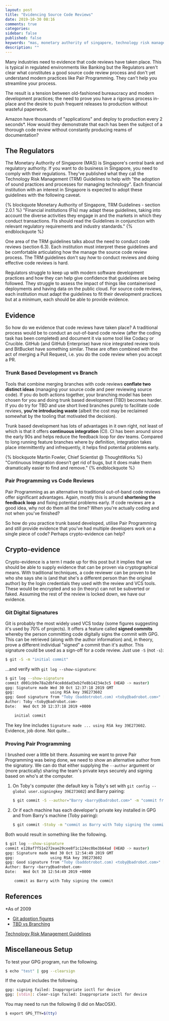 ```yaml
---
layout: post
title: "Evidencing Source Code Reviews"
date: 2019-10-30 08:16
comments: true
categories: 
sidebar: false
published: false
keywords: "mas, monetary authority of singapore, technology risk management guidelines, crypto-evidence"
description: ""
---
```


Many industries need to evidence that code reviews have taken place. This is typical in regulated environments like Banking but the Regulators aren't clear what constitutes a good source code review process and don't yet understand modern practices like Pair Programming. They can't help you streamline your process.

The result is a tension between old-fashioned bureaucracy and modern development practices; the need to prove you have a rigorous process in-place and the desire to push frequent releases to production without wasteful paperwork. 

Amazon have thousands of "applications" and deploy to production every 2 seconds*. How would they demonstrate that each has been the subject of a thorough code review without constantly producing reams of documentation?

<!-- more -->

## The Regulators

The Monetary Authority of Singapore (MAS) is Singapore's central bank and regulatory authority. If you want to do business in Singapore, you need to comply with their regulations. They've published what they call the Technology Risk Management (TRM) Guidelines to help with "the adoption of sound practices and processes for managing technology". Each financial institution with an interest in Singapore is expected to adopt these guidelines with the following caveat.

{% blockquote Monetary Authority of Singapore, TRM Guidelines - section 2.0.1 %}
"Financial institutions (FIs) may adapt these guidelines, taking into account the diverse activities they engage in and the markets in which they conduct transactions. FIs should read the Guidelines in conjunction with relevant regulatory requirements and industry standards."
{% endblockquote %}
 
One area of the TRM guidelines talks about the need to conduct code reviews (section 6.3). Each institution must interpret these guidelines and be comfortable articulating how the manage the source code review process. The TRM guidelines don't say *how* to conduct reviews and doing effective code reviews is hard.

Regulators struggle to keep up with modern software development practices and how they can help give confidence that guidelines are being followed. They struggle to assess the impact of things like containerised deployments and having data on the public cloud. For source code reviews, each institution must adapt the guidelines to fit their development practices but at a minimum, each should be able to provide evidence. 


## Evidence

So how do we evidence that code reviews have taken place? A traditional process would be to conduct an out-of-band code review (after the coding task has been completed) and document it via some tool like Codacy or Crucible. GitHub (and GitHub Enterprise) have nice integrated review tools and BitBucket have something similar. These are often combined with the act of merging a Pull Request, i.e. you do the code review when you accept a PR.

### Trunk Based Development vs Branch 

Tools that combine merging branches with code reviews __conflate two distinct ideas__ (managing your source code and peer reviewing source code). If you do both actions together, your branching model has been chosen for you and doing trunk based development (TBD) becomes harder. If you do try for TBD and use short lived branches purely to facilitate code reviews, __you're introducing waste__ (albeit the cost may be reclaimed somewhat by the tooling that motivated the decision).

Trunk based development has lots of advantages in it own right, not least of which is that it offers __continuous integration__ (CI). CI has been around since the early 90s and helps reduce the feedback loop for dev teams. Compared to long running feature branches where by definition, integration takes place intermittently and infrequently, it helps find potential problems early.

{% blockquote Martin Fowler, Chief Scientist @ ThoughtWorks %}
"Continuous Integration doesn’t get rid of bugs, but it does make them dramatically easier to find and remove."
{% endblockquote %}

### Pair Programming vs Code Reviews

Pair Programming as an alternative to traditional out-of-band code reviews offer significant advantages. Again, mostly this is around __shortening the feedback loop__ and fixing potential problems early. If code reviews are a good idea, why not do them all the time? When you're actually coding and not when you've finished?

So how do you practice trunk based developed, utilise Pair Programming and still provide evidence that you've had multiple developers work on a single piece of code? Perhaps crypto-evidence can help?


## Crypto-evidence

Crypto-evidence is a term I made up for this post but it implies that we should be able to supply evidence that can be proven via cryptographical means. With traditional techniques, a code reviewer can be proven to be who she says she is (and that she's a different person than the original author) by the login credentials they used with the review and VCS tools. These would be encrypted and so (in theory) can not be subverted or faked. Assuming the rest of the review is locked down, we have our evidence.


### Git Digital Signatures

Git is probably the most widely used VCS today (some figures suggesting it's used by 70% of projects). It offers a feature called **signed commits** whereby the person committing code digitally signs the commit with GPG. This can be retrieved (along with the author information) and, in theory, prove a different individual "signed" a commit than it's author. This signature could be used as a sign-off for a code review. Just use `-S` (not `-s`):

```bash
$ git -S -m "initial commit"
```

...and verify with `git log --show-signature`:

```bash
$ git log --show-signature
commit d001cb9e78a2dbf4ce8ddad3eb2fe8b14234e3c5 (HEAD -> master)
gpg: Signature made Wed 30 Oct 12:37:18 2019 GMT
gpg:                using RSA key 39E273602
gpg: Good signature from "Toby (baddotrobot.com) <toby@badrobot.com>" [ultimate]
Author: Toby <toby@badrobot.com>
Date:   Wed Oct 30 12:37:18 2019 +0000

    initial commit

```

The key line includes `Signature made ... using RSA key 39E273602`. Evidence, job done. Not quite...


### Proving Pair Programming

I brushed over a little bit there. Assuming we want to prove Pair Programming was being done, we need to show an alternative author from the signatory. We can do that either supplying the `--author` argument or (more practically) sharing the team's private keys securely and signing based on who's at the computer.

1. On Toby's computer (the default key is Toby's set with `git config --global user.signingkey 39E273602`) and Barry pairing:

   ```bash
   $ git commit -S --author="Barry <barry@badrobot.com>" -m "commit from Toby's machine with Barry as the author"
   ```

1. Or if each machine has each developer's private key installed in GPG and from Barry's machine (Toby pairing):

   ```bash
   $ git commit -Stoby -m "commit as Barry with Toby signing the commit"
   ```
   
Both would result in something like the following.

```bash
$ git log --show-signature
commit e128af7f51e272eae29cee8f1c124ec0be3b64ad (HEAD -> master)
gpg: Signature made Wed 30 Oct 12:54:49 2019 GMT
gpg:                using RSA key 39E273602
gpg: Good signature from "Toby (baddotrobot.com) <toby@badrobot.com>" [ultimate]
Author: Barry <barry@badrobot.com>
Date:   Wed Oct 30 12:54:49 2019 +0000

    commit as Barry with Toby signing the commit

```


## References

*As of 2009

* [Git adoption figures](https://softwareengineering.stackexchange.com/questions/136079/are-there-any-statistics-that-show-the-popularity-of-git-versus-svn)
* [TBD vs Branching](https://www.toptal.com/software/trunk-based-development-git-flow)


[Technology Risk Management Guidelines](https://www.mas.gov.sg/-/media/MAS/Regulations-and-Financial-Stability/Regulatory-and-Supervisory-Framework/Risk-Management/TRM-Guidelines--21-June-2013.pdf)


## Miscellaneous Setup

To test your GPG program, run the following.

```bash
$ echo "test" | gpg --clearsign
```

If the output includes the following.

```bash
gpg: signing failed: Inappropriate ioctl for device
gpg: [stdin]: clear-sign failed: Inappropriate ioctl for device
```
You may need to run the following (I did on MacOSX).

```bash
$ export GPG_TTY=$(tty)
```